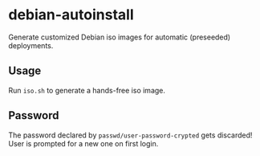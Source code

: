 # debian-autoinstall

Generate customized Debian iso images for automatic (preseeded) deployments.

## Usage

Run `iso.sh` to generate a hands-free iso image.

## Password

The password declared by `passwd/user-password-crypted` gets discarded! User is prompted for a new one on first login.
